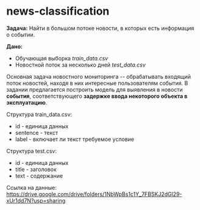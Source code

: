 # news-classification

**Задача:** Найти в большом потоке новости, в которых есть информация о событии.

**Дано:**

* Обучающая выборка *train_data.csv*
* Новостной поток за несколько дней *test_data.csv*

Основная задача новостного мониторинга -- обрабатывать входящий поток новостей, находя в них интересные пользователям события.
В задании предлагается построить модель для выявления в новости **события**, соответствующего **задержке ввода некоторого объекта в эксплуатацию**.

Структура train_data.csv:

* id - единица данных
* sentence - текст
* label - включает ли текст требуемое условие

Структура test.csv:
* id - единица данных
* title - заголовок
* text - содержание

Ссылка на данные: https://drive.google.com/drive/folders/1NbWpBs1c1Y_7FBSKJ2dGl29-xUr1dd7N?usp=sharing
